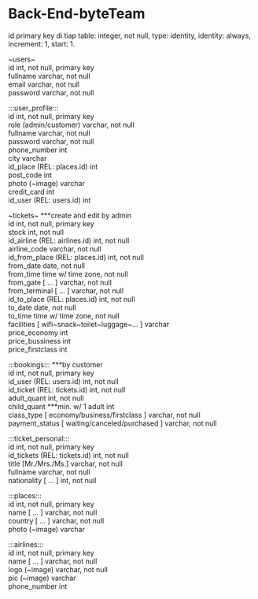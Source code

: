 # Back-End-byteTeam

id primary key di tiap table: integer, not null, type: identity, identity: always, increment: 1, start: 1.  

~users~  
id		    int, not null, primary key  
fullname	varchar, not null  
email		  varchar, not null  
password	varchar, not null  

:::user_profile:::  
id				                int, not null, primary key  
role (admin/customer)		  varchar, not null  
fullname			            varchar, not null  
password          			  varchar, not null  
phone_number			        int  
city          			    	varchar  
id_place (REL: places.id)	int  
post_code			            int  
photo (~image)			      varchar  
credit_card		          	int  
id_user (REL: users.id)		int  

~tickets~ ***create and edit by admin  
id					                                	int, not null, primary key  
stock					                              	int, not null  
id_airline (REL: airlines.id)		            	int, not null  
airline_code				                        	varchar, not null  
id_from_place (REL: places.id)		          	int, not null  
from_date				                            	date, not null  
from_time				                            	time w/ time zone, not null  
from_gate [ ... ]			                      	varchar, not null  
from_terminal [ ... ]			                  	varchar, not null  
id_to_place (REL: places.id)	            		int, not null  
to_date						                            date, not null  
to_time						                            time w/ time zone, not null  
facilities [ wifi~snack~toilet~luggage~... ]	varchar  
price_economy				                        	int  
price_bussiness				                      	int  
price_firstclass			                      	int  

:::bookings::: ***by customer  
id					                                 	int, not null, primary key  
id_user (REL: users.id)			                 	int, not null  
id_ticket (REL: tickets.id)		               	int, not null  
adult_quant				                           	int, not null  
child_quant ***min. w/ 1 adult		          	int  
class_type [ economy/business/firstclass ]	  varchar, not null  
payment_status [ waiting/canceled/purchased ]	varchar, not null  

:::ticket_personal:::  
id				                    int, not null, primary key  
id_tickets (REL: tickets.id)	int, not null  
title [Mr./Mrs./Ms.]	      	varchar, not null  
fullname			                varchar, not null  
nationality [ ... ]	        	int, not null  

:::places:::  
id 		            int, not null, primary key  
name [ ... ]	    varchar, not null  
country [ ... ]	  varchar, not null  
photo (~image)	  varchar  

:::airlines:::  
id 		          int, not null, primary key  
name [ ... ]	  varchar, not null  
logo (~image)	  varchar, not null  
pic (~image)	  varchar  
phone_number	  int  